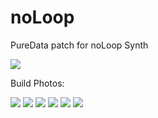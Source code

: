 # noLoop
PureData patch for noLoop Synth

<img src="https://github.com/nilesfromm/noLoop/blob/master/poster.pdf"></img>

Build Photos:

<img src="https://github.com/nilesfromm/noLoop/blob/master/process/IMG_6262.JPG"></img>
<img src="https://github.com/nilesfromm/noLoop/blob/master/process/IMG_6266.JPG"></img>
<img src="https://github.com/nilesfromm/noLoop/blob/master/process/IMG_6267.JPG"></img>
<img src="https://github.com/nilesfromm/noLoop/blob/master/process/IMG_6270.JPG"></img>
<img src="https://github.com/nilesfromm/noLoop/blob/master/process/IMG_6271.JPG"></img>
<img src="https://github.com/nilesfromm/noLoop/blob/master/process/IMG_6272.JPG"></img>
